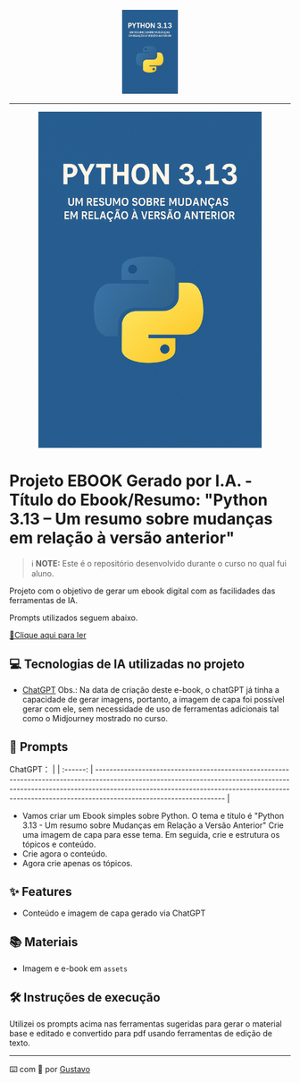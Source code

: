 <p align="center">
    <img width="100" src="assets/capa-ebook-IA.png">
</p>


-------


<p align="center">
<img 
    src="./assets/capa-ebook-IA.png"
    width="400"  
/>
</p>

# Projeto EBOOK Gerado por I.A. - Título do Ebook/Resumo: "Python 3.13 – Um resumo sobre mudanças em relação à versão anterior"


 > ℹ️ **NOTE:** Este é o repositório desenvolvido durante o curso no qual fui aluno.

Projeto com o objetivo de gerar um ebook digital com as facilidades das ferramentas de IA.

Prompts utilizados seguem abaixo.

<a href=".assets/20250909-Ebook-Python 3-13 – Um resumo sobre mudanças em relação à versão anterior-Criado com IA Generativa.pdf" title="View PDF now"> 📕Clique aqui para ler</a>

## 💻 Tecnologias de IA utilizadas no projeto

- [ChatGPT](https://chat.openai.com/) 
Obs.: Na data de criação deste e-book, o chatGPT já tinha a capacidade de gerar imagens, portanto, a imagem de capa foi possível gerar com ele, sem necessidade de uso de ferramentas adicionais tal como o Midjourney mostrado no curso.

## 🧠 Prompts

ChatGPT：
                                                               |
| :------: | ------------------------------------------------------------------------------------------------------------------------------------------------------------------------------------------------------------------------------------------------------------------------------ |
- Vamos criar um Ebook simples sobre Python. O tema e título é "Python 3.13 - Um resumo sobre Mudanças em Relação a Versão Anterior" Crie uma imagem de capa para esse tema. Em seguida, crie e estrutura os tópicos e conteúdo.
- Crie agora o conteúdo.
- Agora crie apenas os tópicos.

## ✨ Features

- Conteúdo e imagem de capa gerado via ChatGPT

## 📚 Materiais

- Imagem e e-book em `assets`

## 🛠️ Instruções de execução

Utilizei os prompts acima nas ferramentas sugeridas para gerar o material base e editado e convertido para pdf usando ferramentas de edição de texto.

---

⌨️ com 💜 por [Gustavo](https://github.com/GDVP)
